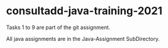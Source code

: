 # consultadd-java-training-2021

Tasks 1 to 9 are part of the git assignment.

All java assignments are in the Java-Assignment SubDirectory.

